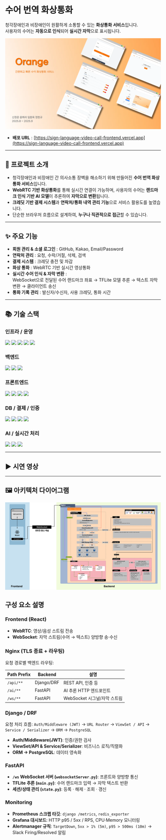 <h1 align="left"> 수어 번역 화상통화</h1>

청각장애인과 비장애인이 원활하게 소통할 수 있는 **화상통화 서비스**입니다.  
사용자의 수어는 **자동으로 인식**되어 **실시간 자막**으로 표시됩니다.  

<!-- <img width="1200" height="700" alt="서비스 시연 화면" src="https://github.com/user-attachments/assets/f40ac6f1-ae7d-4da8-99bf-23ef4aa50f74" /> -->
<img src="./orange_readme.png">

- **배포 URL** : [https://sign-language-video-call-frontend.vercel.app](https://sign-language-video-call-frontend.vercel.app)

---

<h2 align="left">📖 프로젝트 소개</h2>

- 청각장애인과 비장애인 간 의사소통 장벽을 해소하기 위해 만들어진 **수어 번역 화상통화 서비스**입니다.  
- **WebRTC 기반 화상통화**를 통해 실시간 연결이 가능하며, 사용자의 수어는 **랜드마크 인식 기반 AI 모델**이 추론하여 **자막으로 변환**됩니다.  
- **크레딧 기반 결제 시스템**과 **연락처/통화 내역 관리 기능**으로 서비스 활용도를 높였습니다.  
- 단순한 브라우저 흐름으로 설계하여, **누구나 직관적으로 접근**할 수 있습니다.  

---

<h2 align="left">✨ 주요 기능</h2>

- **회원 관리 & 소셜 로그인** : GitHub, Kakao, Email/Password  
- **연락처 관리** : 요청, 수락/거절, 삭제, 검색  
- **결제 시스템** : 크레딧 충전 및 차감  
- **화상 통화** : WebRTC 기반 실시간 영상통화  
- **실시간 수어 인식 & 자막 변환** :  
  WebSocket으로 전달된 수어 랜드마크 좌표 → TFLite 모델 추론 → 텍스트 자막 변환 → 클라이언트 송신  
- **통화 기록 관리** : 발신자/수신자, 사용 크레딧, 통화 시간  

---
<h2 align="left">📚 기술 스택</h2>
<!-- 인프라 / 운영 -->
<h3 align="left">인프라 / 운영</h3>
<div align="left">
  <img src="https://img.shields.io/badge/docker-2496ED?style=for-the-badge&logo=docker&logoColor=white"> 
  <img src="https://img.shields.io/badge/nginx-009639?style=for-the-badge&logo=nginx&logoColor=white"> 
  <img src="https://img.shields.io/badge/amazonaws-232F3E?style=for-the-badge&logo=amazonaws&logoColor=white"> 
  <img src="https://img.shields.io/badge/github actions-2088FF?style=for-the-badge&logo=githubactions&logoColor=white">
  <img src="https://img.shields.io/badge/slack-4A154B?style=for-the-badge&logo=slack&logoColor=white"> 
</div>

<!-- 백엔드 -->
<h3 align="left">백엔드</h3>
<div align="left">
  <img src="https://img.shields.io/badge/django-092E20?style=for-the-badge&logo=django&logoColor=white">
  <img src="https://img.shields.io/badge/django rest framework-FF1709?style=for-the-badge&logo=django&logoColor=white">
  <img src="https://img.shields.io/badge/fastapi-009688?style=for-the-badge&logo=fastapi&logoColor=white">
</div>

<!-- 프론트엔드 -->
<h3 align="left">프론트엔드</h3>
<div align="left">
  <img src="https://img.shields.io/badge/react-61DAFB?style=for-the-badge&logo=react&logoColor=black">
  <img src="https://img.shields.io/badge/react router-CA4245?style=for-the-badge&logo=reactrouter&logoColor=white">
  <img src="https://img.shields.io/badge/firebase cloud messaging-FFCA28?style=for-the-badge&logo=firebase&logoColor=black">
  <img src="https://img.shields.io/badge/mediapipe-FF6F00?style=for-the-badge&logo=google&logoColor=white">
</div>

<!-- DB / 결제 / 인증 -->
<h3 align="left">DB / 결제 / 인증</h3>
<div align="left">
  <img src="https://img.shields.io/badge/postgresql-4169E1?style=for-the-badge&logo=postgresql&logoColor=white">
  <img src="https://img.shields.io/badge/redis-DC382D?style=for-the-badge&logo=redis&logoColor=white">
  <img src="https://img.shields.io/badge/supabase-3FCF8E?style=for-the-badge&logo=supabase&logoColor=white">
  <img src="https://img.shields.io/badge/toss payments-0064FF?style=for-the-badge&logo=tosspayments&logoColor=white">
</div>

<!-- AI / 실시간 처리 -->
<h3 align="left">AI / 실시간 처리</h3>
<div align="left">
  <img src="https://img.shields.io/badge/mediapipe-FF6F00?style=for-the-badge&logo=google&logoColor=white">
  <img src="https://img.shields.io/badge/tensorflow lite-FF6F00?style=for-the-badge&logo=tensorflow&logoColor=white">
  <img src="https://img.shields.io/badge/webrtc-333333?style=for-the-badge&logo=webrtc&logoColor=white">
</div>


---

<h2 align="left">▶️ 시연 영상</h2>


---

<h2 align="left">🖼️ 아키텍처 다이어그램</h2>


<img src="./Group_194.png">

## 구성 요소 설명


### Frontend (React)
- **WebRTC**: 영상/음성 스트림 전송
- **WebSocket**: 자막 스트림(수어 → 텍스트) 양방향 송·수신

### Nginx (TLS 종료 + 라우팅)
요청 경로별 백엔드 라우팅:

| Path Prefix | Backend       | 설명                           |
|-------------|---------------|--------------------------------|
| `/api/**`   | Django/DRF    | REST API, 인증 등              |
| `/ai/**`    | FastAPI       | AI 추론 HTTP 엔드포인트        |
| `/ws/**`    | FastAPI       | WebSocket 시그널/자막 스트림   |

### Django / DRF
요청 처리 흐름:
`Auth/Middleware (JWT)` → `URL Router` → `ViewSet / API` → `Service / Serializer` → `ORM` → `PostgreSQL`

- **Auth/Middleware(JWT)**: 인증/권한 검사
- **ViewSet/API & Service/Serializer**: 비즈니스 로직/직렬화
- **ORM → PostgreSQL**: 데이터 영속화

### FastAPI
- **`/ws` WebSocket 서버 (`websocketServer.py`)**: 프론트와 양방향 통신
- **TFLite 추론 (`main.py`)**: 수어 랜드마크 입력 → 자막 텍스트 반환
- **세션/상태 관리 (`state.py`)**: 등록 · 해제 · 조회 · 갱신

### Monitoring
- **Prometheus 스크랩 타깃**: `django /metrics`, `redis_exporter`
- **Grafana 대시보드**: HTTP p95 / 5xx / RPS, CPU·Memory 모니터링
- **Alertmanager 규칙**: `TargetDown`, `5xx > 1% (5m)`, `p95 > 500ms (10m)` → Slack Firing/Resolved 알림

